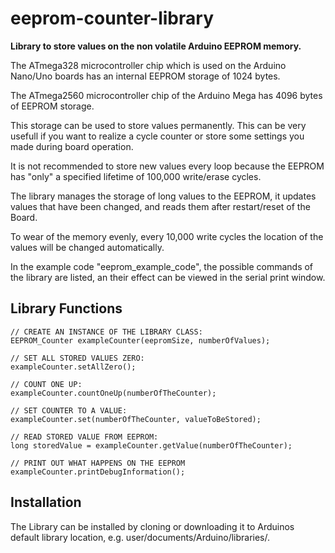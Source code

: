 # eeprom-counter-library 

**Library to store values on the non volatile Arduino EEPROM memory.**

The ATmega328 microcontroller chip which is used on the Arduino Nano/Uno boards has an internal EEPROM storage of 1024 bytes.

The ATmega2560 microcontroller chip of the Arduino Mega has 4096 bytes of EEPROM storage.

This storage can be used to store values permanently.
This can be very usefull if you want to realize a cycle counter or store some settings you made during board operation.

It is not recommended to store new values every loop because the EEPROM has "only" a specified lifetime of 100,000 write/erase cycles.

The library manages the storage of long values to the EEPROM, it updates values that have been changed, and reads them after restart/reset of the Board.

To wear of the memory evenly, every 10,000 write cycles the location of the values will be changed automatically.

In the example code "eeprom_example_code", the possible commands of the library are listed, an their effect can be viewed in the serial print window.

Library Functions
-----------------

	// CREATE AN INSTANCE OF THE LIBRARY CLASS:
	EEPROM_Counter exampleCounter(eepromSize, numberOfValues); 

	// SET ALL STORED VALUES ZERO:
	exampleCounter.setAllZero();

	// COUNT ONE UP:
	exampleCounter.countOneUp(numberOfTheCounter);

	// SET COUNTER TO A VALUE:	
	exampleCounter.set(numberOfTheCounter, valueToBeStored);	

	// READ STORED VALUE FROM EEPROM:
	long storedValue = exampleCounter.getValue(numberOfTheCounter);
  
	// PRINT OUT WHAT HAPPENS ON THE EEPROM
	exampleCounter.printDebugInformation();	
  

Installation
------------
The Library can be installed by cloning or downloading it to Arduinos default library location, e.g. user/documents/Arduino/libraries/.

